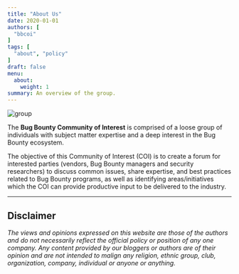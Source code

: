 ```yaml
---
title: "About Us"
date: 2020-01-01
authors: [
  "bbcoi"
]
tags: [
  "about", "policy"
]
draft: false
menu:
  about:
    weight: 1
summary: An overview of the group.
---
```


![group](/images/stockvault-network-corporate-communications269603-1024x430.jpg)

The **Bug Bounty Community of Interest** is comprised of a loose group of individuals with subject matter expertise and a deep interest in the Bug Bounty ecosystem. ​

The objective of this Community of Interest (COI) is to create a forum for interested parties (vendors, Bug Bounty managers and security researchers) to discuss common issues, share expertise, and best practices related to Bug Bounty programs, as well as identifying areas/initiatives which the COI can provide productive input to be delivered to the industry.  

---

## Disclaimer
*The views and opinions expressed on this website are those of the authors and do not necessarily reflect the official policy or position of any one company. Any content provided by our bloggers or authors are of their opinion and are not intended to malign any religion, ethnic group, club, organization, company, individual or anyone or anything.*